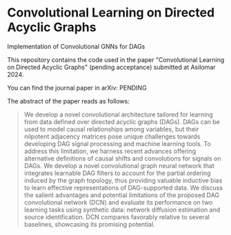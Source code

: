 # Convolutional Learning on Directed Acyclic Graphs
Implementation of Convolutional GNNs for DAGs

This repository contains the code used in the paper "Convolutional Learning on Directed Acyclic Graphs" (pending acceptance) submitted at Asilomar 2024.

You can find the journal paper in arXiv: PENDING

The abstract of the paper reads as follows:

> We develop a novel convolutional architecture tailored for learning from data defined over directed acyclic graphs (DAGs). DAGs can be used to model causal relationships among variables, but their nilpotent adjacency matrices pose unique challenges towards developing DAG signal processing and machine learning tools. To address this limitation, we harness recent advances offering alternative definitions of causal shifts and convolutions for signals on DAGs. We develop a novel convolutional graph neural network that integrates learnable DAG filters to account for the partial ordering induced by the graph topology, thus providing valuable inductive bias to learn effective representations of DAG-supported data. We discuss the salient advantages and potential limitations of the proposed DAG convolutional network (DCN) and evaluate its performance on two learning tasks using synthetic data: network diffusion estimation and source identification. DCN compares favorably relative to several baselines, showcasing its promising potential.
